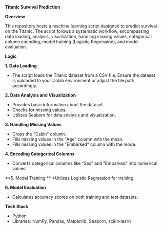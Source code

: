 **Titanic Survival Prediction**

**Overview**

This repository hosts a machine learning script designed to predict survival on the Titanic. The script follows a systematic workflow, encompassing data loading, analysis, visualization, handling missing values, categorical column encoding, model training (Logistic Regression), and model evaluation.

**Logic**

**1. Data Loading**
* The script loads the Titanic dataset from a CSV file. Ensure the dataset is uploaded to your Colab environment or adjust the file path accordingly.

**2. Data Analysis and Visualization**
* Provides basic information about the dataset.
* Checks for missing values.
* Utilizes Seaborn for data analysis and visualization.
  
**3. Handling Missing Values**
* Drops the "Cabin" column.
* Fills missing values in the "Age" column with the mean.
* Fills missing values in the "Embarked" column with the mode.
  
**4. Encoding Categorical Columns**
* Converts categorical columns like "Sex" and "Embarked" into numerical values.
  
**5. Model Training **
*Utilizes Logistic Regression for training.

**6. Model Evaluation**
* Calculates accuracy scores on both training and test datasets.

**Tech Stack**
* Python
* Libraries: NumPy, Pandas, Matplotlib, Seaborn, scikit-learn

